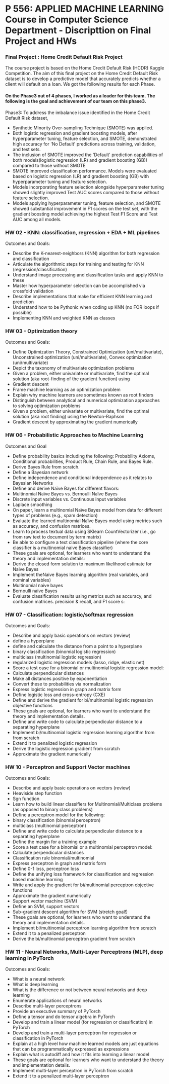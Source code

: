 # P 556: APPLIED MACHINE LEARNING Course in Computer Science Department - Discripttion on Final Project and HWs

### Final Project : Home Credit Default Risk Project
The course project is based on the Home Credit Default Risk (HCDR) Kaggle Competition.
The aim of this final project on the Home Credit Default Risk dataset is to develop a predictive model that accurately predicts whether a client will default on a loan. We got the following results for each Phase.

#### On the Phase3 out of 4 phases, I worked as a leader for this team. The following is the goal and achievement of our team on this phase3.
Phase3: To address the imbalance issue identified in the Home Credit Default Risk dataset,
- Synthetic Minority Over-sampling Technique (SMOTE) was applied.
- Both logistic regression and gradient boosting models, after hyperparameter tuning, feature selection, and SMOTE, demonstrated high accuracy for 'No Default' predictions across training, validation, and test sets.
- The inclusion of SMOTE improved the 'Default' prediction capabilities of both models(logistic regression (LR) and gradient boosting (GB)) compared to those without SMOTE
- SMOTE improved classification performance. Models were evaluated based on logistic regression (LR) and gradient boosting (GB) with hyperparameter tuning and feature selection.
- Models incorporating feature selection alongside hyperparameter tuning showed slightly improved Test AUC scores compared to those without feature selection.
- Models applying hyperparameter tuning, feature selection, and SMOTE showed substantial improvement in F1 scores on the test set, with the gradient boosting model achieving the highest Test F1 Score and Test AUC among all models.

### HW 02 - KNN: classification, regression + EDA + ML pipelines
Outcomes and Goals:
- Describe the K-nearest-neighbors (KNN) algorithm for both regression and classification
- Articulate the algorithmic steps for training and testing for KNN (regression/classification)
- Understand image processing and classification tasks and apply KNN to these
- Master how hyperparameter selection can be accomplished via crossfold validation
- Describe implementations that make for efficient KNN learning and prediction
- Understand how to be Pythonic when coding up KNN (no FOR loops if possible)
- Implementing KNN and weighted KNN as classes

### HW 03 - Optimization theory
Outcomes and Goals:
- Define Optimization Theory, Constrained Optimization (uni/multivariate), Unconstrained optimization (uni/multivariate), Convex optimization (uni/multivariate)
- Depict the taxonomy of multivariate optimization problems 
- Given a problem, either univariate or multivariate, find the optimal solution (aka root-finding of the gradient function) using
- Gradient descent
- Frame machine learning as an optimization problem
- Explain why machine learners are sometimes known as root finders
- Distinguish between analytical and numerical optimization approaches to solving optimization problems
- Given a problem, either univariate or multivariate, find the optimal solution (aka root finding) using the Newton-Raphson
- Gradient descent by approximating the gradient numerically

### HW 06 - Probabilistic Approaches to Machine Learning
Outcomes and Goal
- Define probability basics including the following: Probability Axioms, Conditional probabilities, Product Rule, Chain Rule, and Bayes Rule.
- Derive Bayes Rule from scratch.
- Define a Bayesian network
- Define independence and conditional independence as it relates to Bayesian Networks
- Define and derive Naïve Bayes for different flavors:
- Multinomial Naïve Bayes vs. Bernoulli Naïve Bayes
- Discrete input variables vs. Continuous input variables 
- Laplace smoothing
- On paper, learn a multinomial Naïve Bayes model from data for different types of problems (e.g., spam detection) 
- Evaluate the learned multinomial Naïve Bayes model using metrics such as accuracy, and confusion matrices.
- Learn to process textual data using  SKlearn CountVectorizer (i.e., go from raw text to document by term matrix)
- Be able to configure a text classification pipeline (where the core classifier is a multinomial naive Bayes classifier)
- These goals are optional, for learners who want to understand the theory and implementation details: 
- Derive the closed form solution to maximum likelihood estimate for Naive Bayes
- Implement theNaive Bayes learning algorithm  (real variables, and nominal variables)
- Multinomial naive bayes
- Bernoulli  naive Bayes
- Evaluate classification results using metrics such as accuracy, and confusion matrices.  precision & recall, and F1 score s:

### HW 07 - Classification: logistic/softmax regression
Outcomes and Goals:
- Describe and apply basic operations on vectors (review)
- define a hyperplane
- define and calculate the distance from a point to a hyperplane
- binary classification (binomial logistic regression)
- multiclass (multinomial logistic regression)
- regularized logistic regression models (lasso, ridge, elastic net)
- Score a test case for a binomial or multinomial logistic regression model:
- Calculate perpendicular distances
- Make all distances positive by exponentiation
- Convert these to probabilities via normalization
- Express logistic regression in graph and matrix form
- Define logistic loss and cross-entropy (CXE)
- Define and derive the gradient for bi/multinomial logistic regression objective functions
- These goals are optional, for learners who want to understand the theory and implementation details. 
- Define and write code to calculate perpendicular distance to a separating hyperplane
- Implement bi/multinomial logistic regression learning algorithm from from scratch
- Extend it to penalized logistic regression
- Derive the logistic regression gradient from scratch
- Approximate the gradient numerically

### HW 10 - Perceptron and Support Vector machines
Outcomes and Goals:
- Describe and apply basic operations on vectors (review)
- Heaviside step function
- Sgn function
- Learn how to build  linear classifiers for Multinomial/Multiclass problems (as opposed to binary class problems)
- Define a perceptron model for the following:
- binary classification (binomial perceptron)
- multiclass (multinomial perceptron)
- Define and write code to calculate perpendicular distance to a separating hyperplane
- Define the margin for a training example
- Score a test case for a binomial or a multinomial perceptron model:
- Calculate perpendicular distances
- Classification rule binomial/multinomial 
- Express perceptron in graph and matrix form
- Define 0-1 loss, perceptron loss
- Define the unifying loss framework for classification and regression based machine learning
- Write and apply the gradient for bi/multinomial perceptron objective functions
- Approximate the gradient numerically
- Support vector machine (SVM)
- Define an SVM, support vectors
- Sub-gradient descent algorithm for SVM (stretch goal!)
- These goals are optional, for learners who want to understand the theory and implementation details. 
- Implement bi/multinomial perceptron learning algorithm from scratch
- Extend it to a penalized perceptron
- Derive the bi/multinomial perceptron  gradient from scratch

### HW 11 - Neural Networks, Multi-Layer Perceptrons (MLP), deep learning in PyTorch
Outcomes and Goals:
- What is a  neural network
- What is deep learning
- What is the difference or not between neural networks and deep learning
- Enumerate applications of neural networks
- Describe  multi-layer perceptrons
- Provide an executive summary of PyTorch
- Define a tensor and do tensor algebra in PyTorch
- Develop and train a linear model (for regression or classification) in  PyTorch 
- Develop and train a multi-layer perceptron for regression or classification in  PyTorch 
- Explain at a high level how machine learned models are just equations that can be programmatically expressed as expressions
- Explain what is autodiff and how it fits into learning a linear model
- These goals are optional for learners who want to understand the theory and implementation details. 
- Implement multi-layer perceptron in PyTorch from scratch
- Extend it to a penalized multi-layer perceptron
